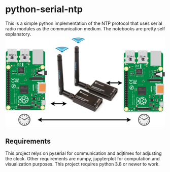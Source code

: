 # python-serial-ntp
This is a simple python implementation of the NTP protocol that uses serial radio modules as the communication medium. The notebooks are pretty self explanatory.
![An example application for synchronizing two raspberry pi computers.](/doc/opening_figure.jpg)

## Requirements
This project relys on pyserial for communication and adjtimex for adjusting the clock. Other requirements are numpy, jupyterplot for computation and visualization purposes. This project requires python 3.8 or newer to work.
